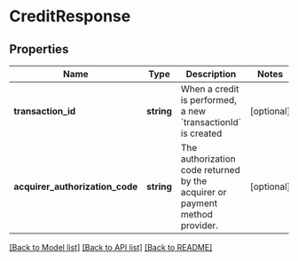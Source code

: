 # CreditResponse

## Properties
Name | Type | Description | Notes
------------ | ------------- | ------------- | -------------
**transaction_id** | **string** | When a credit is performed, a new &#x60;transactionId&#x60; is created | [optional] 
**acquirer_authorization_code** | **string** | The authorization code returned by the acquirer or payment method provider. | [optional] 

[[Back to Model list]](../../README.md#documentation-for-models) [[Back to API list]](../../README.md#documentation-for-api-endpoints) [[Back to README]](../../README.md)

